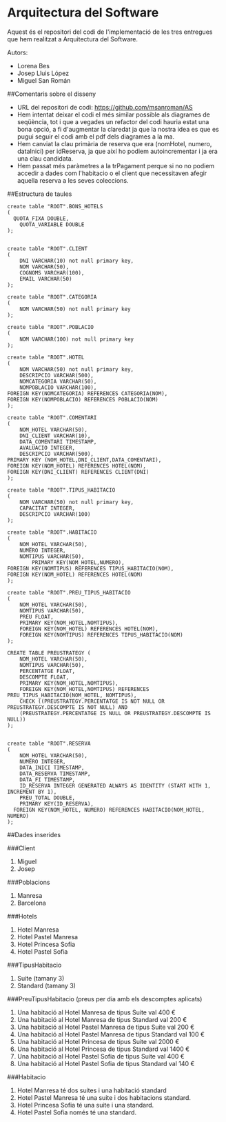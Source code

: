 Arquitectura del Software
==================

Aquest és el repositori del codi de l'implementació de les tres entregues que hem realitzat a Arquitectura del Software.

Autors:

+ Lorena Bes
+ Josep Lluis López
+ Miguel San Román

##Comentaris sobre el disseny

+ URL del repositori de codi: https://github.com/msanroman/AS
+ Hem intentat deixar el codi el més similar possible als diagrames de seqüència, tot i que a vegades un refactor del codi hauria estat una bona opció, a fi d'augmentar la claredat ja que la nostra idea es que es pugui seguir el codi amb el pdf dels diagrames a la ma.
+ Hem canviat la clau primària de reserva que era (nomHotel, numero, dataInici) per idReserva, ja que així ho podiem autoincrementar i ja era una clau candidata.
+ Hem passat més paràmetres a la trPagament perque si no no podiem accedir a dades com l'habitacio o el client que necessitaven afegir aquella reserva a les seves coleccions.

##Estructura de taules

    create table "ROOT".BONS_HOTELS
    (
      QUOTA_FIXA DOUBLE,
    	QUOTA_VARIABLE DOUBLE
    );
    
    
    create table "ROOT".CLIENT
    (
    	DNI VARCHAR(10) not null primary key,
    	NOM VARCHAR(50),
    	COGNOMS VARCHAR(100),
    	EMAIL VARCHAR(50)
    );
    
    create table "ROOT".CATEGORIA
    (
        NOM VARCHAR(50) not null primary key
    );
    
    create table "ROOT".POBLACIO
    (
    	NOM VARCHAR(100) not null primary key
    );
    
    create table "ROOT".HOTEL
    (
    	NOM VARCHAR(50) not null primary key,
    	DESCRIPCIO VARCHAR(500),
    	NOMCATEGORIA VARCHAR(50),
    	NOMPOBLACIO VARCHAR(100),
    FOREIGN KEY(NOMCATEGORIA) REFERENCES CATEGORIA(NOM),
    FOREIGN KEY(NOMPOBLACIO) REFERENCES POBLACIO(NOM)
    );
    
    create table "ROOT".COMENTARI
    (
    	NOM_HOTEL VARCHAR(50),
    	DNI_CLIENT VARCHAR(10),
    	DATA_COMENTARI TIMESTAMP,
    	AVALUACIO INTEGER,
    	DESCRIPCIO VARCHAR(500),
    PRIMARY KEY (NOM_HOTEL,DNI_CLIENT,DATA_COMENTARI),
    FOREIGN KEY(NOM_HOTEL) REFERENCES HOTEL(NOM),
    FOREIGN KEY(DNI_CLIENT) REFERENCES CLIENT(DNI)
    );
    
    create table "ROOT".TIPUS_HABITACIO
    (
    	NOM VARCHAR(50) not null primary key,
    	CAPACITAT INTEGER,
    	DESCRIPCIO VARCHAR(100)
    );
    
    create table "ROOT".HABITACIO
    (
    	NOM_HOTEL VARCHAR(50),
    	NUMERO INTEGER,
    	NOMTIPUS VARCHAR(50),
            PRIMARY KEY(NOM_HOTEL,NUMERO),
    FOREIGN KEY(NOMTIPUS) REFERENCES TIPUS_HABITACIO(NOM),
    FOREIGN KEY(NOM_HOTEL) REFERENCES HOTEL(NOM)
    );
    
    create table "ROOT".PREU_TIPUS_HABITACIO
    (
    	NOM_HOTEL VARCHAR(50),
    	NOMTIPUS VARCHAR(50),
    	PREU FLOAT,
    	PRIMARY KEY(NOM_HOTEL,NOMTIPUS),
    	FOREIGN KEY(NOM_HOTEL) REFERENCES HOTEL(NOM),
    	FOREIGN KEY(NOMTIPUS) REFERENCES TIPUS_HABITACIO(NOM)
    );
    
    CREATE TABLE PREUSTRATEGY (
        NOM_HOTEL VARCHAR(50),
        NOMTIPUS VARCHAR(50),
        PERCENTATGE FLOAT,
        DESCOMPTE FLOAT,
        PRIMARY KEY(NOM_HOTEL,NOMTIPUS),
        FOREIGN KEY(NOM_HOTEL,NOMTIPUS) REFERENCES PREU_TIPUS_HABITACIO(NOM_HOTEL, NOMTIPUS),
        CHECK ((PREUSTRATEGY.PERCENTATGE IS NOT NULL OR PREUSTRATEGY.DESCOMPTE IS NOT NULL) AND
        (PREUSTRATEGY.PERCENTATGE IS NULL OR PREUSTRATEGY.DESCOMPTE IS NULL))
    );
    
    
    create table "ROOT".RESERVA
    (
    	NOM_HOTEL VARCHAR(50),
    	NUMERO INTEGER,
    	DATA_INICI TIMESTAMP,
    	DATA_RESERVA TIMESTAMP,
    	DATA_FI TIMESTAMP,
    	ID_RESERVA INTEGER GENERATED ALWAYS AS IDENTITY (START WITH 1, INCREMENT BY 1),
    	PREU_TOTAL DOUBLE,
    	PRIMARY KEY(ID_RESERVA),
      FOREIGN KEY(NOM_HOTEL, NUMERO) REFERENCES HABITACIO(NOM_HOTEL, NUMERO)
    );

##Dades inserides

###Client

1. Miguel
2. Josep

###Poblacions

1. Manresa
2. Barcelona

###Hotels

1. Hotel Manresa
2. Hotel Pastel Manresa
3. Hotel Princesa Sofia
4. Hotel Pastel Sofia

###TipusHabitacio

1. Suite (tamany 3)
2. Standard (tamany 3)

###PreuTipusHabitacio (preus per dia amb els descomptes aplicats)

1. Una habitació al Hotel Manresa de tipus Suite val 400 €
2. Una habitació al Hotel Manresa de tipus Standard val 200 €
3. Una habitació al Hotel Pastel Manresa de tipus Suite val 200 €
4. Una habitació al Hotel Pastel Manresa de tipus Standard val 100 €
5. Una habitació al Hotel Princesa de tipus Suite val 2000 €
6. Una habitació al Hotel Princesa de tipus Standard val 1400 €
7. Una habitació al Hotel Pastel Sofia de tipus Suite val 400 €
8. Una habitació al Hotel Pastel Sofia de tipus Standard val 140 €

###Habitacio

1. Hotel Manresa té dos suites i una habitació standard
2. Hotel Pastel Manresa té una suite i dos habitacions standard.
3. Hotel Princesa Sofia té una suite i una standard.
4. Hotel Pastel Sofia només té una standard.
